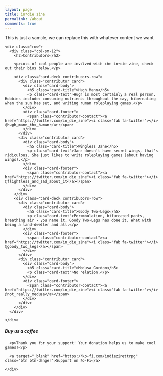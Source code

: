 ```yaml
---
layout: page
title: in*die zine
permalink: /about
comments: true
---
```


<div class="row justify-content-between">
  <div class="col-md-8">
    <div class="row">
      <div class="col-sm-12">
        <p>This is just a sample, we can replace this with whatever content we want</p>
      </div>
    </div>

    <div class="row">
      <div class="col-sm-12">
        <h2>Contributors</h2>

        <p>Lots of cool people are involved with the in*die zine, check out their bios below.</p>

        <div class="card-deck contributors-row">
          <div class="contributor card">
            <div class="card-body">
              <h5 class="card-title">Hugh Mann</h5>
              <p class="card-text">Hugh is most certainly a real person. Hobbies include: consuming nutrients throughout the day, hibernating when the sun has set, and writing human roleplaying games.</p>
            </div>
            <div class="card-footer">
              <span class="contributor-contact"><a href="https://twitter.com/in_die_zine"><i class="fab fa-twitter"></i> @hugh_mann_the_human</a></span>
            </div>
          </div>
          <div class="contributor card">
            <div class="card-body">
              <h5 class="card-title">Wingless Jane</h5>
              <p class="card-text">Jane doesn't have secret wings, that's ridiculous. She just likes to write roleplaying games (about having wings).</p>
            </div>
            <div class="card-footer">
              <span class="contributor-contact"><a href="https://twitter.com/in_die_zine"><i class="fab fa-twitter"></i> @flightless_and_sad_about_it</a></span>
            </div>
          </div>
        </div>
        <div class="card-deck contributors-row">
          <div class="contributor card">
            <div class="card-body">
              <h5 class="card-title">Goody Two-Legs</h5>
              <p class="card-text">Perambulation, bifurcated pants, breathing air - you name it, Goody Two-Legs has done it. What with being a land-dweller and all.</p>
            </div>
            <div class="card-footer">
              <span class="contributor-contact"><a href="https://twitter.com/in_die_zine"><i class="fab fa-twitter"></i> @goody_two_legs</a></span>
            </div>
          </div>
          <div class="contributor card">
            <div class="card-body">
              <h5 class="card-title">Medusa Gordon</h5>
              <p class="card-text">No relation.</p>
            </div>
            <div class="card-footer">
              <span class="contributor-contact"><a href="https://twitter.com/in_die_zine"><i class="fab fa-twitter"></i> @not_really_medusa</a></span>
            </div>
          </div>
        </div>
      </div>

    </div>
  </div>

  <div class="col-md-4">
    <div class="sticky-top sticky-top-80">
      <h5>Buy us a coffee</h5>

      <p>Thank you for your support! Your donation helps us to make cool games!</p>

      <a target="_blank" href="https://ko-fi.com/indiezinettrpg" class="btn btn-danger">Support on Ko-Fi</a>

    </div>
  </div>
</div>
